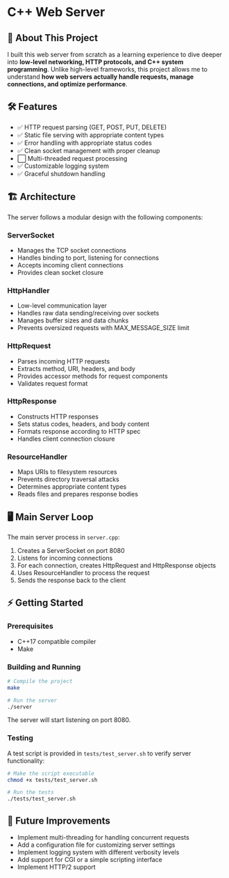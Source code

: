 # C++ Web Server

## 🚀 About This Project

I built this web server from scratch as a learning experience to dive deeper into **low-level networking, HTTP protocols, and C++ system programming**. Unlike high-level frameworks, this project allows me to understand **how web servers actually handle requests, manage connections, and optimize performance**.

## 🛠️ Features

- ✅ HTTP request parsing (GET, POST, PUT, DELETE)
- ✅ Static file serving with appropriate content types
- ✅ Error handling with appropriate status codes
- ✅ Clean socket management with proper cleanup
- ⬜ Multi-threaded request processing
- ✅ Customizable logging system
- ✅ Graceful shutdown handling

## 🏗️ Architecture

The server follows a modular design with the following components:

### ServerSocket

- Manages the TCP socket connections
- Handles binding to port, listening for connections
- Accepts incoming client connections
- Provides clean socket closure

### HttpHandler

- Low-level communication layer
- Handles raw data sending/receiving over sockets
- Manages buffer sizes and data chunks
- Prevents oversized requests with MAX_MESSAGE_SIZE limit

### HttpRequest

- Parses incoming HTTP requests
- Extracts method, URI, headers, and body
- Provides accessor methods for request components
- Validates request format

### HttpResponse

- Constructs HTTP responses
- Sets status codes, headers, and body content
- Formats response according to HTTP spec
- Handles client connection closure

### ResourceHandler

- Maps URIs to filesystem resources
- Prevents directory traversal attacks
- Determines appropriate content types
- Reads files and prepares response bodies

## 🖥️ Main Server Loop

The main server process in `server.cpp`:

1. Creates a ServerSocket on port 8080
2. Listens for incoming connections
3. For each connection, creates HttpRequest and HttpResponse objects
4. Uses ResourceHandler to process the request
5. Sends the response back to the client

## ⚡ Getting Started

### Prerequisites

- C++17 compatible compiler
- Make

### Building and Running

```sh
# Compile the project
make

# Run the server
./server
```

The server will start listening on port 8080.

### Testing

A test script is provided in `tests/test_server.sh` to verify server functionality:

```sh
# Make the script executable
chmod +x tests/test_server.sh

# Run the tests
./tests/test_server.sh
```

## 📝 Future Improvements

- Implement multi-threading for handling concurrent requests
- Add a configuration file for customizing server settings
- Implement logging system with different verbosity levels
- Add support for CGI or a simple scripting interface
- Implement HTTP/2 support
